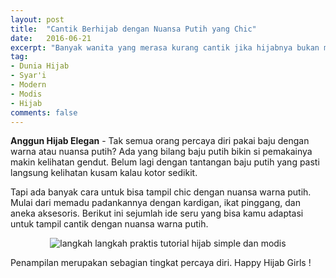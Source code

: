 ```yaml
---
layout: post
title:  "Cantik Berhijab dengan Nuansa Putih yang Chic"
date:   2016-06-21
excerpt: "Banyak wanita yang merasa kurang cantik jika hijabnya bukan menerapkan model terbaru, padahal hijab itu sebenarnya yang terpenting adalah menutupi aurat dan tidak terkesan norak agar tidak menjadi omongan orang lain yang bisa berujung fitnah dan dosa bagi orang lain. Sebagai wanita baik-baik, anda pastinya ingin tampil cantik dan sederhana."
tag:
- Dunia Hijab
- Syar'i
- Modern
- Modis
- Hijab
comments: false
---
```


<b>Anggun Hijab Elegan</b> - Tak semua orang percaya diri pakai baju dengan warna atau nuansa putih? Ada yang bilang baju putih bikin si pemakainya makin kelihatan gendut. Belum lagi dengan tantangan baju putih yang pasti langsung kelihatan kusam kalau kotor sedikit.

Tapi ada banyak cara untuk bisa tampil chic dengan nuansa warna putih. Mulai dari memadu padankannya dengan kardigan, ikat pinggang, dan aneka aksesoris. Berikut ini sejumlah ide seru yang bisa kamu adaptasi untuk tampil cantik dengan nuansa warna putih.

<center><img alt="langkah langkah praktis tutorial hijab simple dan modis" border="0" 
src="http://cdn.klimg.com/vemale.com/g/cantik_berhijab_dengan_nuansa_putih_yang_chic/p/fashion_nuansa_putih-20160614-editor-002.jpg" title="" /></center>


Penampilan merupakan sebagian tingkat percaya diri. Happy Hijab Girls !

